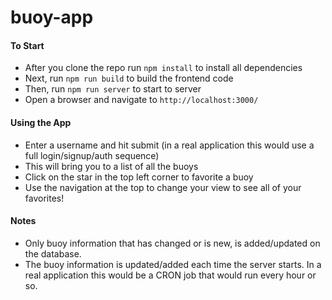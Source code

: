 # buoy-app

#### To Start

* After you clone the repo run `npm install` to install all dependencies
* Next, run `npm run build` to build the frontend code
* Then, run `npm run server` to start to server
* Open a browser and navigate to `http://localhost:3000/`


#### Using the App
* Enter a username and hit submit (in a real application this would use a full login/signup/auth sequence)
* This will bring you to a list of all the buoys
* Click on the star in the top left corner to favorite a buoy
* Use the navigation at the top to change your view to see all of your favorites!


#### Notes
* Only buoy information that has changed or is new, is added/updated on the database.
* The buoy information is updated/added each time the server starts. In a real application this would be a CRON job that would run every hour or so.
